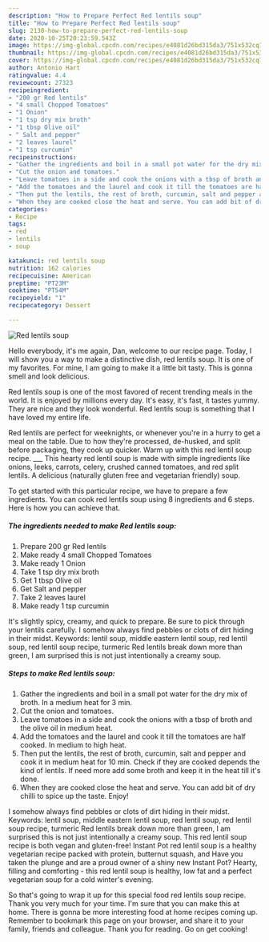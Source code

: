 ```yaml
---
description: "How to Prepare Perfect Red lentils soup"
title: "How to Prepare Perfect Red lentils soup"
slug: 2130-how-to-prepare-perfect-red-lentils-soup
date: 2020-10-25T20:23:59.543Z
image: https://img-global.cpcdn.com/recipes/e4081d26bd315da3/751x532cq70/red-lentils-soup-recipe-main-photo.jpg
thumbnail: https://img-global.cpcdn.com/recipes/e4081d26bd315da3/751x532cq70/red-lentils-soup-recipe-main-photo.jpg
cover: https://img-global.cpcdn.com/recipes/e4081d26bd315da3/751x532cq70/red-lentils-soup-recipe-main-photo.jpg
author: Antonio Hart
ratingvalue: 4.4
reviewcount: 27323
recipeingredient:
- "200 gr Red lentils"
- "4 small Chopped Tomatoes"
- "1 Onion"
- "1 tsp dry mix broth"
- "1 tbsp Olive oil"
- " Salt and pepper"
- "2 leaves laurel"
- "1 tsp curcumin"
recipeinstructions:
- "Gather the ingredients and boil in a small pot water for the dry mix of broth. In a medium heat for 3 min."
- "Cut the onion and tomatoes."
- "Leave tomatoes in a side and cook the onions with a tbsp of broth and the olive oil in medium heat."
- "Add the tomatoes and the laurel and cook it till the tomatoes are half cooked. In medium to high heat."
- "Then put the lentils, the rest of broth, curcumin, salt and pepper and cook it in medium heat for 10 min. Check if they are cooked depends the kind of lentils. If need more add some broth and keep it in the heat till it&#39;s done."
- "When they are cooked close the heat and serve. You can add bit of dry chilli to spice up the taste. Enjoy!"
categories:
- Recipe
tags:
- red
- lentils
- soup

katakunci: red lentils soup 
nutrition: 162 calories
recipecuisine: American
preptime: "PT23M"
cooktime: "PT54M"
recipeyield: "1"
recipecategory: Dessert

---
```



![Red lentils soup](https://img-global.cpcdn.com/recipes/e4081d26bd315da3/751x532cq70/red-lentils-soup-recipe-main-photo.jpg)

Hello everybody, it's me again, Dan, welcome to our recipe page. Today, I will show you a way to make a distinctive dish, red lentils soup. It is one of my favorites. For mine, I am going to make it a little bit tasty. This is gonna smell and look delicious.

Red lentils soup is one of the most favored of recent trending meals in the world. It is enjoyed by millions every day. It's easy, it's fast, it tastes yummy. They are nice and they look wonderful. Red lentils soup is something that I have loved my entire life.

Red lentils are perfect for weeknights, or whenever you&#39;re in a hurry to get a meal on the table. Due to how they&#39;re processed, de-husked, and split before packaging, they cook up quicker. Warm up with this red lentil soup recipe. ___ This hearty red lentil soup is made with simple ingredients like onions, leeks, carrots, celery, crushed canned tomatoes, and red split lentils. A delicious (naturally gluten free and vegetarian friendly) soup.


To get started with this particular recipe, we have to prepare a few ingredients. You can cook red lentils soup using 8 ingredients and 6 steps. Here is how you can achieve that.

<!--inarticleads1-->

##### The ingredients needed to make Red lentils soup:

1. Prepare 200 gr Red lentils
1. Make ready 4 small Chopped Tomatoes
1. Make ready 1 Onion
1. Take 1 tsp dry mix broth
1. Get 1 tbsp Olive oil
1. Get  Salt and pepper
1. Take 2 leaves laurel
1. Make ready 1 tsp curcumin


It&#39;s slightly spicy, creamy, and quick to prepare. Be sure to pick through your lentils carefully. I somehow always find pebbles or clots of dirt hiding in their midst. Keywords: lentil soup, middle eastern lentil soup, red lentil soup, red lentil soup recipe, turmeric Red lentils break down more than green, I am surprised this is not just intentionally a creamy soup. 

<!--inarticleads2-->

##### Steps to make Red lentils soup:

1. Gather the ingredients and boil in a small pot water for the dry mix of broth. In a medium heat for 3 min.
1. Cut the onion and tomatoes.
1. Leave tomatoes in a side and cook the onions with a tbsp of broth and the olive oil in medium heat.
1. Add the tomatoes and the laurel and cook it till the tomatoes are half cooked. In medium to high heat.
1. Then put the lentils, the rest of broth, curcumin, salt and pepper and cook it in medium heat for 10 min. Check if they are cooked depends the kind of lentils. If need more add some broth and keep it in the heat till it&#39;s done.
1. When they are cooked close the heat and serve. You can add bit of dry chilli to spice up the taste. Enjoy!


I somehow always find pebbles or clots of dirt hiding in their midst. Keywords: lentil soup, middle eastern lentil soup, red lentil soup, red lentil soup recipe, turmeric Red lentils break down more than green, I am surprised this is not just intentionally a creamy soup. This red lentil soup recipe is both vegan and gluten-free! Instant Pot red lentil soup is a healthy vegetarian recipe packed with protein, butternut squash, and Have you taken the plunge and are a proud owner of a shiny new Instant Pot? Hearty, filling and comforting - this red lentil soup is healthy, low fat and a perfect vegetarian soup for a cold winter&#39;s evening. 

So that's going to wrap it up for this special food red lentils soup recipe. Thank you very much for your time. I'm sure that you can make this at home. There is gonna be more interesting food at home recipes coming up. Remember to bookmark this page on your browser, and share it to your family, friends and colleague. Thank you for reading. Go on get cooking!
